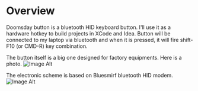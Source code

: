 Overview
===============

Doomsday button is a bluetooth HID keyboard button. I'll use it as a hardware hotkey to build projects in XCode and Idea.
Button will be connected to my laptop via bluetooth and when it is pressed, it will fire shift-F10 (or CMD-R) key combination.

The button itself is a big one designed for factory equipments. Here is a photo.
![Image Alt](https://raw.github.com/Nepherhotep/doomsday-button/master/img/button.jpg)

The electronic scheme is based on Bluesmirf bluetooth HID modem.
![Image Alt](https://raw.github.com/Nepherhotep/doomsday-button/master/img/sparkfun_hid_modem.jpg)
